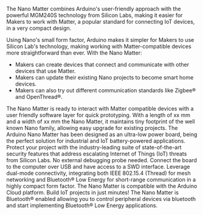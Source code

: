 <FeatureDescription>

The Nano Matter combines Arduino's user-friendly approach with the powerful MGM240S technology from Silicon Labs, making it easier for Makers to work with Matter, a popular standard for connecting IoT devices, in a very compact design.

Using Nano's small form factor, Arduino makes it simpler for Makers to use Silicon Lab's technology, making working with Matter-compatible devices more straightforward than ever. With the Nano Matter:

- Makers can create devices that connect and communicate with other devices that use Matter.
- Makers can update their existing Nano projects to become smart home devices.
- Makers can also try out different communication standards like Zigbee® and OpenThread®.

</FeatureDescription>

<FeatureList>
  <Feature title="Matter Ready" image="core">
    The Nano Matter is ready to interact with Matter compatible devices with a user friendly software layer for quick prototyping.
  </Feature>

  <Feature title="Tiny footprint" image="nano-form-factor">
    With a length of xx mm and a width of xx mm the Nano Matter, it maintains tiny footprint of the well known Nano family, allowing easy upgrade for existing projects.
  </Feature>

  <Feature title="Low power consumption" image="power">
    The Arduino Nano Matter has been designed as an ultra-low power board, being the perfect solution for industrial and IoT battery-powered applications.
  </Feature>

  <Feature title="Secure Vault® technology enabled" image="crypto-chip">
    Protect your project with the industry-leading suite of state-of-the-art security features that address escalating Internet of Things (IoT) threats from Silicon Labs.
  </Feature>

  <Feature title="Debugging over USB" image="hw-pin">
    No external debugging probe needed. Connect the board to the computer over USB and have access to a SWD interface. 
  </Feature>

  <Feature title="Multiprotocol connectivity" image="wifi-bluetooth">
    Leverage dual-mode connectivity, integrating both IEEE 802.15.4 (Thread) for mesh networking and Bluetooth® Low Energy for short-range communication in a highly compact form factor.
  </Feature>

  <Feature title="Arduino Cloud" image="wifi">
    The Nano Matter is compatible with the Arduino Cloud platform. Build IoT projects in just minutes!
    <FeatureWrapper>
    <FeatureLink title="Go to Platform" url="https://app.arduino.cc/"/>
    </FeatureWrapper>
  </Feature>

  <Feature title="Bluetooth®" image="bluetooth">
    The Nano Matter is Bluetooth® enabled allowing you to control peripheral devices via bluetooth and start implementing Bluetooth® Low Energy applications.
  </Feature>
</FeatureList>
